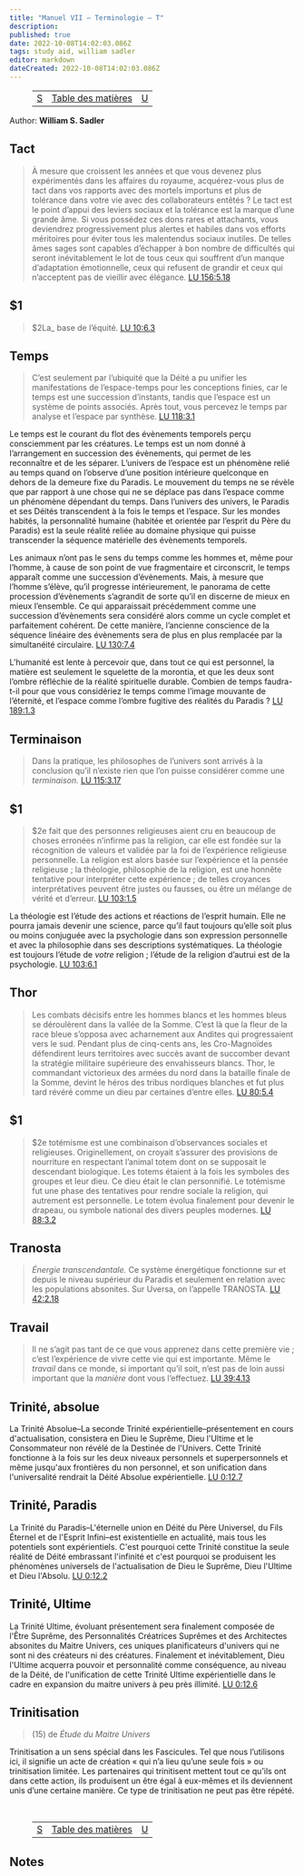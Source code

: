 ```yaml
---
title: "Manuel VII — Terminologie — T"
description: 
published: true
date: 2022-10-08T14:02:03.086Z
tags: study aid, william sadler
editor: markdown
dateCreated: 2022-10-08T14:02:03.086Z
---
```


<figure class="table chapter-navigator">
	<table>
		<tbody>
		<tr>
			<td><a href="/fr/article/William_S_Sadler/Workbook_7_Terminology/S">S</a></td>
			<td><a href="/fr/article/William_S_Sadler/Workbook_7_Terminology/Index">Table des matières</a></td>
			<td><a href="/fr/article/William_S_Sadler/Workbook_7_Terminology/U">U</a></td>
		</tr>
		</tbody>
	</table>
</figure>

Author: **William S. Sadler**

## Tact

> À mesure que croissent les années et que vous devenez plus expérimentés dans les affaires du royaume, acquérez-vous plus de tact dans vos rapports avec des mortels importuns et plus de tolérance dans votre vie avec des collaborateurs entêtés ? Le tact est le point d’appui des leviers sociaux et la tolérance est la marque d’une grande âme. Si vous possédez ces dons rares et attachants, vous deviendrez progressivement plus alertes et habiles dans vos efforts méritoires pour éviter tous les malentendus sociaux inutiles. De telles âmes sages sont capables d’échapper à bon nombre de difficultés qui seront inévitablement le lot de tous ceux qui souffrent d’un manque d’adaptation émotionnelle, ceux qui refusent de grandir et ceux qui n’acceptent pas de vieillir avec élégance. [LU 156:5.18](/fr/The_Urantia_Book/156#p5_18)

## $1

> $2La_ base de l’équité. [LU 10:6.3](/fr/The_Urantia_Book/10#p6_3)

## Temps

> C’est seulement par l’ubiquité que la Déité a pu unifier les manifestations de l’espace-temps pour les conceptions finies, car le temps est une succession d’instants, tandis que l’espace est un système de points associés. Après tout, vous percevez le temps par analyse et l’espace par synthèse. [LU 118:3.1](/fr/The_Urantia_Book/118#p3_1)

Le temps est le courant du flot des évènements temporels perçu consciemment par les créatures. Le temps est un nom donné à l’arrangement en succession des évènements, qui permet de les reconnaître et de les séparer. L’univers de l’espace est un phénomène relié au temps quand on l’observe d’une position intérieure quelconque en dehors de la demeure fixe du Paradis. Le mouvement du temps ne se révèle que par rapport à une chose qui ne se déplace pas dans l’espace comme un phénomène dépendant du temps. Dans l’univers des univers, le Paradis et ses Déités transcendent à la fois le temps et l’espace. Sur les mondes habités, la personnalité humaine (habitée et orientée par l’esprit du Père du Paradis) est la seule réalité reliée au domaine physique qui puisse transcender la séquence matérielle des évènements temporels.

Les animaux n’ont pas le sens du temps comme les hommes et, même pour l’homme, à cause de son point de vue fragmentaire et circonscrit, le temps apparaît comme une succession d’évènements. Mais, à mesure que l’homme s’élève, qu’il progresse intérieurement, le panorama de cette procession d’évènements s’agrandit de sorte qu’il en discerne de mieux en mieux l’ensemble. Ce qui apparaissait précédemment comme une succession d’évènements sera considéré alors comme un cycle complet et parfaitement cohérent. De cette manière, l’ancienne conscience de la séquence linéaire des évènements sera de plus en plus remplacée par la simultanéité circulaire. [LU 130:7.4](/fr/The_Urantia_Book/130#p7_4)

L’humanité est lente à percevoir que, dans tout ce qui est personnel, la matière est seulement le squelette de la morontia, et que les deux sont l’ombre réfléchie de la réalité spirituelle durable. Combien de temps faudra-t-il pour que vous considériez le temps comme l’image mouvante de l’éternité, et l’espace comme l’ombre fugitive des réalités du Paradis ? [LU 189:1.3](/fr/The_Urantia_Book/189#p1_3)

## Terminaison

> Dans la pratique, les philosophes de l’univers sont arrivés à la conclusion qu’il n’existe rien que l’on puisse considérer comme une _terminaison._ [LU 115:3.17](/fr/The_Urantia_Book/115#p3_17)

## $1

> $2e fait que des personnes religieuses aient cru en beaucoup de choses erronées n’infirme pas la religion, car elle est fondée sur la récognition de valeurs et validée par la foi de l’expérience religieuse personnelle. La religion est alors basée sur l’expérience et la pensée religieuse ; la théologie, philosophie de la religion, est une honnête tentative pour interpréter cette expérience ; de telles croyances interprétatives peuvent être justes ou fausses, ou être un mélange de vérité et d’erreur. [LU 103:1.5](/fr/The_Urantia_Book/103#p1_5)

La théologie est l’étude des actions et réactions de l’esprit humain. Elle ne pourra jamais devenir une science, parce qu’il faut toujours qu’elle soit plus ou moins conjuguée avec la psychologie dans son expression personnelle et avec la philosophie dans ses descriptions systématiques. La théologie est toujours l’étude de _votre_ religion ; l’étude de la religion d’autrui est de la psychologie. [LU 103:6.1](/fr/The_Urantia_Book/103#p6_1)

## Thor

> Les combats décisifs entre les hommes blancs et les hommes bleus se déroulèrent dans la vallée de la Somme. C’est là que la fleur de la race bleue s’opposa avec acharnement aux Andites qui progressaient vers le sud. Pendant plus de cinq-cents ans, les Cro-Magnoïdes défendirent leurs territoires avec succès avant de succomber devant la stratégie militaire supérieure des envahisseurs blancs. Thor, le commandant victorieux des armées du nord dans la bataille finale de la Somme, devint le héros des tribus nordiques blanches et fut plus tard révéré comme un dieu par certaines d’entre elles. [LU 80:5.4](/fr/The_Urantia_Book/80#p5_4)

## $1

> $2e totémisme est une combinaison d’observances sociales et religieuses. Originellement, on croyait s’assurer des provisions de nourriture en respectant l’animal totem dont on se supposait le descendant biologique. Les totems étaient à la fois les symboles des groupes et leur dieu. Ce dieu était le clan personnifié. Le totémisme fut une phase des tentatives pour rendre sociale la religion, qui autrement est personnelle. Le totem évolua finalement pour devenir le drapeau, ou symbole national des divers peuples modernes. [LU 88:3.2](/fr/The_Urantia_Book/88#p3_2)

## Tranosta

> _Énergie transcendantale._ Ce système énergétique fonctionne sur et depuis le niveau supérieur du Paradis et seulement en relation avec les populations absonites. Sur Uversa, on l’appelle TRANOSTA. [LU 42:2.18](/fr/The_Urantia_Book/42#p2_18)

## Travail

> Il ne s’agit pas tant de ce que vous apprenez dans cette première vie ; c’est l’expérience de vivre cette vie qui est importante. Même le _travail_ dans ce monde, si important qu’il soit, n’est pas de loin aussi important que la _manière_ dont vous l’effectuez. [LU 39:4.13](/fr/The_Urantia_Book/39#p4_13)

## Trinité, absolue

La Trinité Absolue–La seconde Trinité expérientielle–présentement en cours d'actualisation, consistera en Dieu le Suprême, Dieu l'Ultime et le Consommateur non révélé de la Destinée de l'Univers. Cette Trinité fonctionne à la fois sur les deux niveaux personnels et superpersonnels et même jusqu'aux frontières du non personnel, et son unification dans l'universalité rendrait la Déité Absolue expérientielle. [LU 0:12.7](/fr/The_Urantia_Book/0#p12_7)

## Trinité, Paradis

La Trinité du Paradis–L'éternelle union en Déité du Père Universel, du Fils Éternel et de l'Esprit Infini–est existentielle en actualité, mais tous les potentiels sont expérientiels. C'est pourquoi cette Trinité constitue la seule réalité de Déité embrassant l'infinité et c'est pourquoi se produisent les phénomènes universels de l'actualisation de Dieu le Suprême, Dieu l'Ultime et Dieu l'Absolu. [LU 0:12.2](/fr/The_Urantia_Book/0#p12_2)

## Trinité, Ultime

La Trinité Ultime, évoluant présentement sera finalement composée de l'Être Suprême, des Personnalités Créatrices Suprêmes et des Architectes absonites du Maitre Univers, ces uniques planificateurs d'univers qui ne sont ni des créateurs ni des créatures. Finalement et inévitablement, Dieu l'Ultime acquerra pouvoir et personnalité comme conséquence, au niveau de la Déité, de l'unification de cette Trinité Ultime expérientielle dans le cadre en expansion du maitre univers à peu près illimité. [LU 0:12.6](/fr/The_Urantia_Book/0#p12_6)

## Trinitisation

> (15) de _Étude du Maitre Univers_

Trinitisation a un sens spécial dans les Fascicules. Tel que nous l’utilisons ici, il signifie un acte de création « qui n’a lieu qu’une seule fois » ou trinitisation limitée. Les partenaires qui trinitisent mettent tout ce qu’ils ont dans cette action, ils produisent un être égal à eux-mêmes et ils deviennent unis d’une certaine manière. Ce type de trinitisation ne peut pas être répété.


<br>

<figure class="table chapter-navigator">
	<table>
		<tbody>
		<tr>
			<td><a href="/fr/article/William_S_Sadler/Workbook_7_Terminology/S">S</a></td>
			<td><a href="/fr/article/William_S_Sadler/Workbook_7_Terminology/Index">Table des matières</a></td>
			<td><a href="/fr/article/William_S_Sadler/Workbook_7_Terminology/U">U</a></td>
		</tr>
		</tbody>
	</table>
</figure>

## Notes

> [^1]: from [A Study of the Master Universe](/en/article/William_S_Sadler_Jr/Study_of_the_Master_Universe)